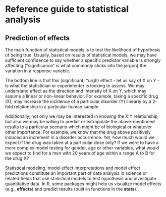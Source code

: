 # Reference guide to statistical analysis
## Prediction of effects

The main function of statistical models is to test the likelihood of hypothesis of being true. Usually, based on results of statistical models, we may have sufficient confidence to say whether a specific predictor variable is strongly affecting ("significance" is what commonly sticks into the jargon) the variation in a response variable.

The bottom line is that this (significant; *urgh) effect - let us say of X on Y - is what the statistician or experimenter is looking to assess. We may understand effect as the direction and intensity of X on Y, which may assume a linear or non-linear behavior. For example, taking a specific drug (X), may increase the incidence of a particular disorder (Y) linearly by a 2-fold relationship in a particular human sample.

Additionally, not only we may be interested in knowing the X:Y relationship, but also we may be willing to predict or extrapolate the above-mentioned results to a particular scenario which might be of biological or whatever other importance. For example, we know that the drug above positively induced an increment in a disorder occurrence. Yet, how much would we expect if the drug was taken at a particular dose only? If we were to have a more complex model testing for gender, age or other variables, what would we expect to find for a men with 20 years of age within a range A to B for the drug X? 

Statistical modeling, model effect interpretations and model effect predictions constitute an important part of data analysis in science or related fields that use statistical models to test hypothesis and investigate quantitative data. In R, some packages might help us visualize model effects (e.g., **effects**) and predict results (built-in functions in the **stats**).
